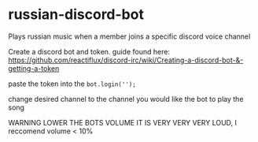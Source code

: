# russian-discord-bot
Plays russian music when a member joins a specific discord voice channel

Create a discord bot and token. guide found here: https://github.com/reactiflux/discord-irc/wiki/Creating-a-discord-bot-&-getting-a-token

paste the token into the `bot.login('');`

change desired channel to the channel you would like the bot to play the song

WARNING LOWER THE BOTS VOLUME IT IS VERY VERY VERY LOUD, I reccomend volume < 10%